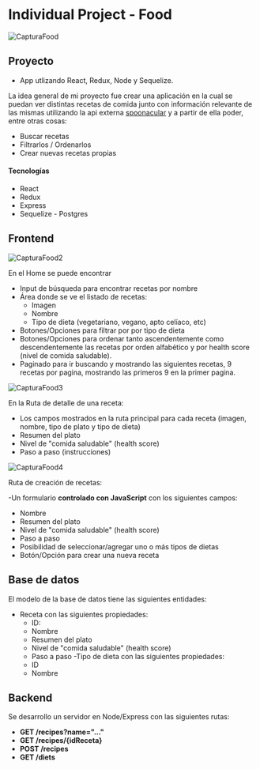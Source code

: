 # Individual Project - Food


![CapturaFood](https://user-images.githubusercontent.com/108184057/200721890-1d602705-5b45-455e-b43f-f34a24f5553d.PNG)


## Proyecto

- App utlizando React, Redux, Node y Sequelize.

La idea general de mi proyecto fue crear una aplicación en la cual se puedan ver distintas recetas de comida junto con información relevante de las mismas utilizando la api externa [spoonacular](https://spoonacular.com/food-api) y a partir de ella poder, entre otras cosas:

- Buscar recetas
- Filtrarlos / Ordenarlos
- Crear nuevas recetas propias

#### Tecnologías

- React
- Redux
- Express
- Sequelize - Postgres

## Frontend

![CapturaFood2](https://user-images.githubusercontent.com/108184057/200722011-d51cd7a7-5ba3-4a65-9b06-bf7e4aeefdba.PNG)

En el Home se puede encontrar
- Input de búsqueda para encontrar recetas por nombre
- Área donde se ve el listado de recetas:
  - Imagen
  - Nombre
  - Tipo de dieta (vegetariano, vegano, apto celíaco, etc)
- Botones/Opciones para filtrar por por tipo de dieta
- Botones/Opciones para ordenar tanto ascendentemente como descendentemente las recetas por orden alfabético y por health score (nivel de comida saludable).
- Paginado para ir buscando y mostrando las siguientes recetas, 9 recetas por pagina, mostrando las primeros 9 en la primer pagina.

![CapturaFood3](https://user-images.githubusercontent.com/108184057/200722351-f7f29148-c6d6-43b6-b06f-387efc52ccd8.PNG)

En la Ruta de detalle de una receta: 

- Los campos mostrados en la ruta principal para cada receta (imagen, nombre, tipo de plato y tipo de dieta)
- Resumen del plato
- Nivel de "comida saludable" (health score)
- Paso a paso (instrucciones)

![CapturaFood4](https://user-images.githubusercontent.com/108184057/200722506-00a71d8f-836b-4a9f-adeb-cd0cd0545581.PNG)

Ruta de creación de recetas: 

-Un formulario __controlado con JavaScript__ con los siguientes campos:
  - Nombre
  - Resumen del plato
  - Nivel de "comida saludable" (health score)
  - Paso a paso
- Posibilidad de seleccionar/agregar uno o más tipos de dietas
- Botón/Opción para crear una nueva receta

## Base de datos

El modelo de la base de datos tiene las siguientes entidades:

- Receta con las siguientes propiedades:
  - ID:
  - Nombre 
  - Resumen del plato 
  - Nivel de "comida saludable" (health score)
  - Paso a paso
-Tipo de dieta con las siguientes propiedades:
  - ID
  - Nombre
  
## Backend

Se desarrollo un servidor en Node/Express con las siguientes rutas:

- __GET /recipes?name="..."__
- __GET /recipes/{idReceta}__
- __POST /recipes__
- __GET /diets__
